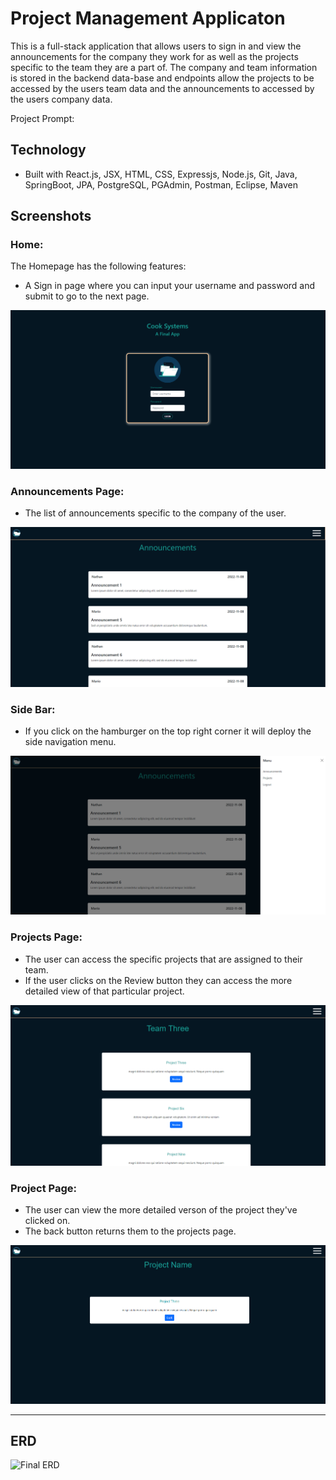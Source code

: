 # Project Management Applicaton 
This is a full-stack application that allows users to sign in and view the announcements for the company they work for as well as the projects specific to the team they are a part of. The company and team information is stored in the backend data-base and endpoints allow the projects to be accessed by the users team data and the announcements to accessed by the users company data. 

Project Prompt:

## Technology

- Built with React.js, JSX, HTML, CSS, Expressjs, Node.js, Git, Java, SpringBoot, JPA, PostgreSQL, PGAdmin, Postman, Eclipse, Maven


## Screenshots 
### Home:

The Homepage has the following features:

- A Sign in page where you can input your username and password and submit to go to the next page.

![Home](ProjManAssets/ProjManHome.png)

### Announcements Page:

- The list of announcements specific to the company of the user.



![Announcements](ProjManAssets/ProjManAnnouncements.png)

### Side Bar:

- If you click on the hamburger on the top right corner it will deploy the side navigation menu.



![SideNav](ProjManAssets/ProjManAnnouncementsSideNav.png)

### Projects Page:

- The user can access the specific projects that are assigned to their team.
- If the user clicks on the Review button they can access the more detailed view of that particular project.



![Projects](ProjManAssets/ProjManProjects.png)

### Project Page:

- The user can view the more detailed verson of the project they've clicked on.
- The back button returns them to the projects page.



![Projects](ProjManAssets/ProjManProject.png)

---

## ERD

![Final ERD](https://user-images.githubusercontent.com/32781877/149406364-2d2fe6a6-f7c9-419c-80e7-7be1a2596f85.png)




